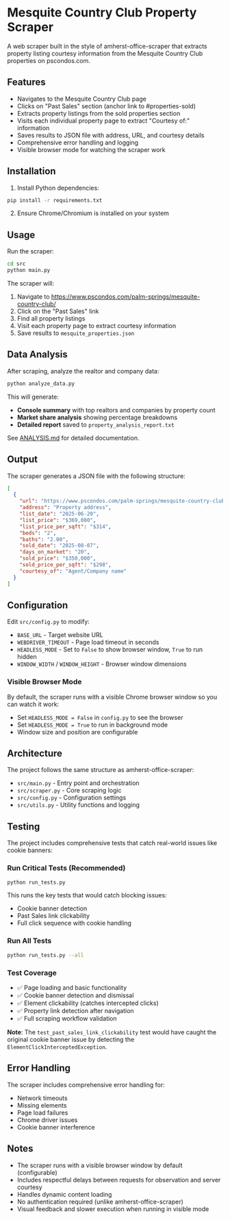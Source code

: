 # Mesquite Country Club Property Scraper

A web scraper built in the style of amherst-office-scraper that extracts property listing courtesy information from the Mesquite Country Club properties on pscondos.com.

## Features

- Navigates to the Mesquite Country Club page
- Clicks on "Past Sales" section (anchor link to #properties-sold)
- Extracts property listings from the sold properties section
- Visits each individual property page to extract "Courtesy of:" information
- Saves results to JSON file with address, URL, and courtesy details
- Comprehensive error handling and logging
- Visible browser mode for watching the scraper work

## Installation

1. Install Python dependencies:
```bash
pip install -r requirements.txt
```

2. Ensure Chrome/Chromium is installed on your system

## Usage

Run the scraper:
```bash
cd src
python main.py
```

The scraper will:
1. Navigate to https://www.pscondos.com/palm-springs/mesquite-country-club/
2. Click on the "Past Sales" link
3. Find all property listings
4. Visit each property page to extract courtesy information
5. Save results to `mesquite_properties.json`

## Data Analysis

After scraping, analyze the realtor and company data:

```bash
python analyze_data.py
```

This will generate:
- **Console summary** with top realtors and companies by property count
- **Market share analysis** showing percentage breakdowns
- **Detailed report** saved to `property_analysis_report.txt`

See [ANALYSIS.md](ANALYSIS.md) for detailed documentation.

## Output

The scraper generates a JSON file with the following structure:
```json
[
  {
    "url": "https://www.pscondos.com/palm-springs/mesquite-country-club/...",
    "address": "Property address",
    "list_date": "2025-06-20",
    "list_price": "$369,000",
    "list_price_per_sqft": "$314",
    "beds": "2",
    "baths": "2.00",
    "sold_date": "2025-08-07",
    "days_on_market": "20",
    "sold_price": "$350,000",
    "sold_price_per_sqft": "$298",
    "courtesy_of": "Agent/Company name"
  }
]
```

## Configuration

Edit `src/config.py` to modify:
- `BASE_URL` - Target website URL
- `WEBDRIVER_TIMEOUT` - Page load timeout in seconds
- `HEADLESS_MODE` - Set to `False` to show browser window, `True` to run hidden
- `WINDOW_WIDTH` / `WINDOW_HEIGHT` - Browser window dimensions

### Visible Browser Mode
By default, the scraper runs with a visible Chrome browser window so you can watch it work:
- Set `HEADLESS_MODE = False` in `config.py` to see the browser
- Set `HEADLESS_MODE = True` to run in background mode
- Window size and position are configurable

## Architecture

The project follows the same structure as amherst-office-scraper:

- `src/main.py` - Entry point and orchestration
- `src/scraper.py` - Core scraping logic
- `src/config.py` - Configuration settings
- `src/utils.py` - Utility functions and logging

## Testing

The project includes comprehensive tests that catch real-world issues like cookie banners:

### Run Critical Tests (Recommended)
```bash
python run_tests.py
```
This runs the key tests that would catch blocking issues:
- Cookie banner detection
- Past Sales link clickability 
- Full click sequence with cookie handling

### Run All Tests
```bash
python run_tests.py --all
```

### Test Coverage
- ✅ Page loading and basic functionality
- ✅ Cookie banner detection and dismissal
- ✅ Element clickability (catches intercepted clicks)
- ✅ Property link detection after navigation
- ✅ Full scraping workflow validation

**Note**: The `test_past_sales_link_clickability` test would have caught the original cookie banner issue by detecting the `ElementClickInterceptedException`.

## Error Handling

The scraper includes comprehensive error handling for:
- Network timeouts
- Missing elements
- Page load failures
- Chrome driver issues
- Cookie banner interference

## Notes

- The scraper runs with a visible browser window by default (configurable)
- Includes respectful delays between requests for observation and server courtesy
- Handles dynamic content loading
- No authentication required (unlike amherst-office-scraper)
- Visual feedback and slower execution when running in visible mode